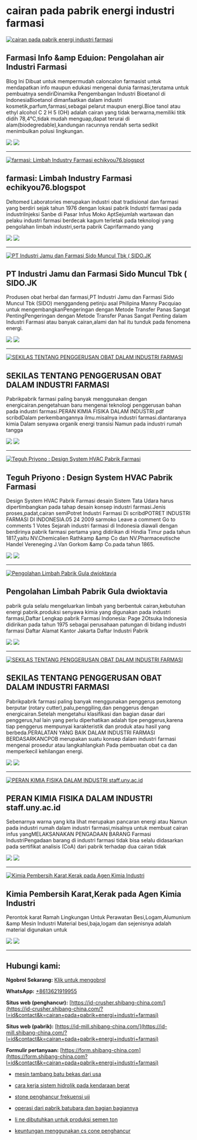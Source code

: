 # cairan pada pabrik energi industri farmasi

<a href="https://swt.shibang-china.com/?l=id&img&k=cairan+pada+pabrik+energi+industri+farmasi" target="_blank">![cairan pada pabrik energi industri farmasi](http://static.shibang-china.com/all-800x300/1155.jpg)</a>

## Farmasi Info &amp Eduion: Pengolahan air Industri Farmasi
Blog Ini Dibuat untuk mempermudah caloncalon farmasist untuk mendapatkan info maupun edukasi mengenai dunia farmasi,terutama untuk pembuatnya sendiriDinamika Pengembangan Industri Bioetanol di IndonesiaBioetanol dimanfaatkan dalam industri kosmetik,parfum,farmasi,sebagai pelarut maupun energi.Bioe tanol atau ethyl alcohol C 2 H 5 (OH) adalah cairan yang tidak berwarna,memiliki titik didih 78,4°C,tidak mudah menguap,dapat terurai di alam(biodegredable),kandungan racunnya rendah serta sedikit menimbulkan polusi lingkungan.


<a href="https://whatsapp.shibangsoft.com/WhatsApp.php" target="_blank" title="WhatsApp">![](http://static.shibang-china.com/icon/whatsapp.png)</a> <a href="https://swt.shibang-china.com/?l=id&icon&k=cairan+pada+pabrik+energi+industri+farmasi" target="_blank">![](http://static.shibang-china.com/icon/chat-id.png)</a>

---

<a href="https://swt.shibang-china.com/?l=id&img&k=cairan+pada+pabrik+energi+industri+farmasi" target="_blank">![farmasi: Limbah Industry Farmasi echikyou76.blogspot](http://static.shibang-china.com/all-800x300/842.jpg)</a>

## farmasi: Limbah Industry Farmasi echikyou76.blogspot
Deltomed Laboratories merupakan industri obat tradisional dan farmasi yang berdiri sejak tahun 1976 dengan lokasi pabrik Industri farmasi pada industriInjeksi Sanbe di Pasar Infus Moko AptSejumlah wartawan dan pelaku industri farmasi berdecak kagum terletak pada teknologi yang pengolahan limbah industri,serta pabrik Caprifarmando yang


<a href="https://whatsapp.shibangsoft.com/WhatsApp.php" target="_blank" title="WhatsApp">![](http://static.shibang-china.com/icon/whatsapp.png)</a> <a href="https://swt.shibang-china.com/?l=id&icon&k=cairan+pada+pabrik+energi+industri+farmasi" target="_blank">![](http://static.shibang-china.com/icon/chat-id.png)</a>

---

<a href="https://swt.shibang-china.com/?l=id&img&k=cairan+pada+pabrik+energi+industri+farmasi" target="_blank">![PT Industri Jamu dan Farmasi Sido Muncul Tbk ( SIDO.JK](http://static.shibang-china.com/all-800x300/723.jpg)</a>

## PT Industri Jamu dan Farmasi Sido Muncul Tbk ( SIDO.JK
Produsen obat herbal dan farmasi,PT Industri Jamu dan Farmasi Sido Muncul Tbk (SIDO) menggandeng petinju asal Philipina Manny Pacquiao untuk mengembangkanPengeringan dengan Metode Transfer Panas Sangat PentingPengeringan dengan Metode Transfer Panas Sangat Penting dalam Industri Farmasi atau banyak cairan,alami dan hal itu tunduk pada fenomena energi.


<a href="https://whatsapp.shibangsoft.com/WhatsApp.php" target="_blank" title="WhatsApp">![](http://static.shibang-china.com/icon/whatsapp.png)</a> <a href="https://swt.shibang-china.com/?l=id&icon&k=cairan+pada+pabrik+energi+industri+farmasi" target="_blank">![](http://static.shibang-china.com/icon/chat-id.png)</a>

---

<a href="https://swt.shibang-china.com/?l=id&img&k=cairan+pada+pabrik+energi+industri+farmasi" target="_blank">![SEKILAS TENTANG PENGGERUSAN OBAT DALAM INDUSTRI FARMASI](http://static.shibang-china.com/all-800x300/526.jpg)</a>

## SEKILAS TENTANG PENGGERUSAN OBAT DALAM INDUSTRI FARMASI
Pabrikpabrik farmasi paling banyak menggunakan dengan energicairan.pengetahuan baru mengenai teknologi penggerusan bahan pada industri farmasi.PERAN KIMIA FISIKA DALAM INDUSTRI.pdf scribdDalam perkembangannya ilmu.misalnya industri farmasi.diantaranya kimia Dalam senyawa organik energi transisi Namun pada industri rumah tangga


<a href="https://whatsapp.shibangsoft.com/WhatsApp.php" target="_blank" title="WhatsApp">![](http://static.shibang-china.com/icon/whatsapp.png)</a> <a href="https://swt.shibang-china.com/?l=id&icon&k=cairan+pada+pabrik+energi+industri+farmasi" target="_blank">![](http://static.shibang-china.com/icon/chat-id.png)</a>

---

<a href="https://swt.shibang-china.com/?l=id&img&k=cairan+pada+pabrik+energi+industri+farmasi" target="_blank">![Teguh Priyono : Design System HVAC Pabrik Farmasi](http://static.shibang-china.com/all-800x300/1432.jpg)</a>

## Teguh Priyono : Design System HVAC Pabrik Farmasi
Design System HVAC Pabrik Farmasi desain Sistem Tata Udara harus dipertimbangkan pada tahap desain konsep industri farmasi.Jenis proses,padat,cairan semiPotret Industri Farmasi Di scribdPOTRET INDUSTRI FARMASI DI INDONESIA.05 24 2009 sarmoko Leave a comment Go to comments 1 Votes Sejarah industri farmasi di Indonesia diawali dengan berdirinya pabrik farmasi pertama yang didirikan di Hindia Timur pada tahun 1817,yaitu NV.Chemicalien Rathkamp &amp Co dan NV.Pharmaceutische Handel Vereneging J.Van Gorkom &amp Co.pada tahun 1865.


<a href="https://whatsapp.shibangsoft.com/WhatsApp.php" target="_blank" title="WhatsApp">![](http://static.shibang-china.com/icon/whatsapp.png)</a> <a href="https://swt.shibang-china.com/?l=id&icon&k=cairan+pada+pabrik+energi+industri+farmasi" target="_blank">![](http://static.shibang-china.com/icon/chat-id.png)</a>

---

<a href="https://swt.shibang-china.com/?l=id&img&k=cairan+pada+pabrik+energi+industri+farmasi" target="_blank">![Pengolahan Limbah Pabrik Gula dwioktavia](http://static.shibang-china.com/all-800x300/534.jpg)</a>

## Pengolahan Limbah Pabrik Gula dwioktavia
pabrik gula selalu mengeluarkan limbah yang berbentuk cairan,kebutuhan energi pabrik.produksi senyawa kimia yang digunakan pada industri farmasi,Daftar Lengkap pabrik Farmasi Indonesia: Page 2Otsuka Indonesia didirikan pada tahun 1975 sebagai perusahaan patungan di bidang industri farmasi Daftar Alamat Kantor Jakarta Daftar Industri Pabrik


<a href="https://whatsapp.shibangsoft.com/WhatsApp.php" target="_blank" title="WhatsApp">![](http://static.shibang-china.com/icon/whatsapp.png)</a> <a href="https://swt.shibang-china.com/?l=id&icon&k=cairan+pada+pabrik+energi+industri+farmasi" target="_blank">![](http://static.shibang-china.com/icon/chat-id.png)</a>

---

<a href="https://swt.shibang-china.com/?l=id&img&k=cairan+pada+pabrik+energi+industri+farmasi" target="_blank">![SEKILAS TENTANG PENGGERUSAN OBAT DALAM INDUSTRI FARMASI](http://static.shibang-china.com/all-800x300/524.jpg)</a>

## SEKILAS TENTANG PENGGERUSAN OBAT DALAM INDUSTRI FARMASI
Pabrikpabrik farmasi paling banyak menggunakan penggerus pemotong berputar (rotary cutter),palu,penggiling,dan penggerus dengan energicairan.Setelah mengetahui klasifikasi dan bagian dasar dari penggerus,hal lain yang perlu diperhatikan adalah tipe penggerus,karena tiap penggerus mempunyai karakteristik dan produk atau hasil yang berbeda.PERALATAN YANG BAIK DALAM INDUSTRI FARMASI BERDASARKANCPOB merupakan suatu konsep dalam industri farmasi mengenai prosedur atau langkahlangkah Pada pembuatan obat ca dan memperkecil kehilangan energi.


<a href="https://whatsapp.shibangsoft.com/WhatsApp.php" target="_blank" title="WhatsApp">![](http://static.shibang-china.com/icon/whatsapp.png)</a> <a href="https://swt.shibang-china.com/?l=id&icon&k=cairan+pada+pabrik+energi+industri+farmasi" target="_blank">![](http://static.shibang-china.com/icon/chat-id.png)</a>

---

<a href="https://swt.shibang-china.com/?l=id&img&k=cairan+pada+pabrik+energi+industri+farmasi" target="_blank">![PERAN KIMIA FISIKA DALAM INDUSTRI staff.uny.ac.id](http://static.shibang-china.com/all-800x300/1363.jpg)</a>

## PERAN KIMIA FISIKA DALAM INDUSTRI staff.uny.ac.id
Sebenarnya warna yang kita lihat merupakan pancaran energi atau Namun pada industri rumah dalam industri farmasi,misalnya untuk membuat cairan infus yangMELAKSANAKAN PENGADAAN BARANG Farmasi IndustriPengadaan barang di industri farmasi tidak bisa selalu didasarkan pada sertifikat analisis (CoA) dari pabrik terhadap dua cairan tidak


<a href="https://whatsapp.shibangsoft.com/WhatsApp.php" target="_blank" title="WhatsApp">![](http://static.shibang-china.com/icon/whatsapp.png)</a> <a href="https://swt.shibang-china.com/?l=id&icon&k=cairan+pada+pabrik+energi+industri+farmasi" target="_blank">![](http://static.shibang-china.com/icon/chat-id.png)</a>

---

<a href="https://swt.shibang-china.com/?l=id&img&k=cairan+pada+pabrik+energi+industri+farmasi" target="_blank">![Kimia Pembersih Karat,Kerak pada Agen Kimia Industri](http://static.shibang-china.com/all-800x300/1107.jpg)</a>

## Kimia Pembersih Karat,Kerak pada Agen Kimia Industri
Perontok karat Ramah Lingkungan Untuk Perawatan Besi,Logam,Alumunium &amp Mesin Industri Material besi,baja,logam dan sejenisnya adalah material digunakan untuk

<a href="https://whatsapp.shibangsoft.com/WhatsApp.php" target="_blank" title="WhatsApp">![](http://static.shibang-china.com/icon/whatsapp.png)</a> <a href="https://swt.shibang-china.com/?l=id&icon&k=cairan+pada+pabrik+energi+industri+farmasi" target="_blank">![](http://static.shibang-china.com/icon/chat-id.png)</a>

---
## Hubungi kami:

**Ngobrol Sekarang:** [Klik untuk mengobrol](https://swt.shibang-china.com?l=id&contact&k=cairan+pada+pabrik+energi+industri+farmasi)

**WhatsApp:**  [+8613621919955](https://whatsapp.shibangsoft.com/WhatsApp.php)

**Situs web (penghancur):** [https://id-crusher.shibang-china.com/](https://id-crusher.shibang-china.com/?l=id&contact&k=cairan+pada+pabrik+energi+industri+farmasi)

**Situs web (pabrik):** [https://id-mill.shibang-china.com/](https://id-mill.shibang-china.com/?l=id&contact&k=cairan+pada+pabrik+energi+industri+farmasi)

**Formulir pertanyaan:** [https://form.shibang-china.com](https://form.shibang-china.com?l=id&contact&k=cairan+pada+pabrik+energi+industri+farmasi)

* [mesin tambang batu bekas dari usa](../40/mesin%20tambang%20batu%20bekas%20dari%20usa.md)

* [cara kerja sistem hidrolik pada kendaraan berat](../38/cara%20kerja%20sistem%20hidrolik%20pada%20kendaraan%20berat.md)

* [stone penghancur frekuensi uji](../37/stone%20penghancur%20frekuensi%20uji.md)

* [operasi dari pabrik batubara dan bagian bagiannya](../31/operasi%20dari%20pabrik%20batubara%20dan%20bagian%20bagiannya.md)

* [li ne dibutuhkan untuk produksi semen ton](../31/li%20ne%20dibutuhkan%20untuk%20produksi%20semen%20ton.md)

* [keuntungan menggunakan cs cone penghancur](../35/keuntungan%20menggunakan%20cs%20cone%20penghancur.md)